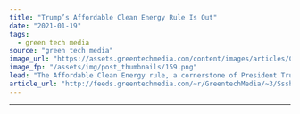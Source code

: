 ```yaml
---
title: "Trump’s Affordable Clean Energy Rule Is Out"
date: "2021-01-19"
tags: 
  - green tech media
source: "green tech media"
image_url: "https://assets.greentechmedia.com/content/images/articles/Coal_Mine_Light_XL.png"
image_fp: "/assets/img/post_thumbnails/159.png"
lead: "The Affordable Clean Energy rule, a cornerstone of President Trump’s environmental deregulatory efforts, has been deemed “legally flawed” by a federal appeals court.  A Tuesday ruling from the U.S. Court of Appeals for the Washington, D.C. circuit va ..."
article_url: "http://feeds.greentechmedia.com/~r/GreentechMedia/~3/Sssbrg3IOgk/trumps-affordable-clean-energy-rule-is-out"
---
```


---
